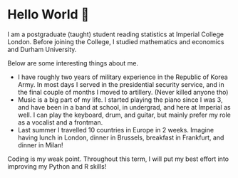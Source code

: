 # Hello World 👋

I am a postgraduate (taught) student reading statistics at Imperial College London.
Before joining the College, I studied mathematics and economics and Durham University.

Below are some interesting things about me.
- I have roughly two years of military experience in the Republic of Korea Army. In most days I served in the presidential security service, and in the final couple of months I moved to artillery. (Never killed anyone tho)
- Music is a big part of my life. I started playing the piano since I was 3, and have been in a band at school, in undergrad, and here at Imperial as well. I can play the keyboard, drum, and guitar, but mainly prefer my role as a vocalist and a frontman.
- Last summer I travelled 10 countries in Europe in 2 weeks. Imagine having lunch in London, dinner in Brussels, breakfast in Frankfurt, and dinner in Milan!

Coding is my weak point. Throughout this term, I will put my best effort into improving my Python and R skills!
